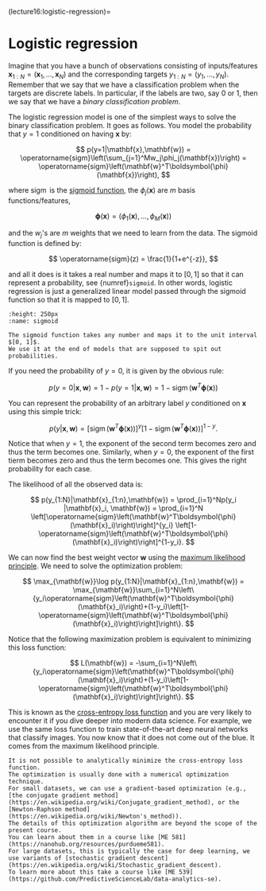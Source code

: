 (lecture16:logistic-regression)=
# Logistic regression

Imagine that you have a bunch of observations consisting of inputs/features $\mathbf{x}_{1:N}=(\mathbf{x}_1,\dots,\mathbf{x}_N)$ and the corresponding targets $y_{1:N}=(y_1,\dots,y_N)$.
Remember that we say that we have a classification problem when the targets are discrete labels.
In particular, if the labels are two, say 0 or 1, then we say that we have a *binary classification problem*.

The logistic regression model is one of the simplest ways to solve the binary classification problem.
It goes as follows.
You model the probability that $y=1$ conditioned on having $\mathbf{x}$ by:

$$
p(y=1|\mathbf{x},\mathbf{w}) = \operatorname{sigm}\left(\sum_{j=1}^Mw_j\phi_j(\mathbf{x})\right) =  \operatorname{sigm}\left(\mathbf{w}^T\boldsymbol{\phi}(\mathbf{x})\right),
$$

where $\operatorname{sigm}$ is the [sigmoid function](https://en.wikipedia.org/wiki/Sigmoid_function), the $\phi_j(\mathbf{x})$ are $m$ basis functions/features,

$$
\boldsymbol{\phi}(\mathbf{x}) = \left(\phi_1(\mathbf{x}),\dots,\phi_M(\mathbf{x})\right)
$$

and the $w_j$'s are $m$ weights that we need to learn from the data.
The sigmoid function is defined by:

$$
\operatorname{sigm}(z) = \frac{1}{1+e^{-z}},
$$

and all it does is it takes a real number and maps it to $[0,1]$ so that it can represent a probability, see {numref}`sigmoid`.
In other words, logistic regression is just a generalized linear model passed through the sigmoid function so that it is mapped to $[0,1]$.

```{figure} sigmoid.png
:height: 250px
:name: sigmoid

The sigmoid function takes any number and maps it to the unit interval $[0, 1]$.
We use it at the end of models that are supposed to spit out probabilities.
```

If you need the probability of $y=0$, it is given by the obvious rule:

$$
p(y=0|\mathbf{x},\mathbf{w}) = 1 - p(y=1|\mathbf{x},\mathbf{w}) = 1 - \operatorname{sigm}\left(\mathbf{w}^T\boldsymbol{\phi}(\mathbf{x})\right)
$$

You can represent the probability of an arbitrary label $y$ conditioned on $\mathbf{x}$ using this simple trick:

$$
p(y|\mathbf{x},\mathbf{w}) =
\left[\operatorname{sigm}\left(\mathbf{w}^T\boldsymbol{\phi}(\mathbf{x})\right)\right]^y
\left[1-\operatorname{sigm}\left(\mathbf{w}^T\boldsymbol{\phi}(\mathbf{x})\right)\right]^{1-y}.
$$

Notice that when $y=1$, the exponent of the second term becomes zero and thus the term becomes one.
Similarly, when $y=0$, the exponent of the first tierm becomes zero and thus the term becomes one.
This gives the right probability for each case.

The likelihood of all the observed data is:

$$
p(y_{1:N}|\mathbf{x}_{1:n},\mathbf{w}) = \prod_{i=1}^Np(y_i |\mathbf{x}_i, \mathbf{w})
= \prod_{i=1}^N
\left[\operatorname{sigm}\left(\mathbf{w}^T\boldsymbol{\phi}(\mathbf{x}_i)\right)\right]^{y_i}
\left[1-\operatorname{sigm}\left(\mathbf{w}^T\boldsymbol{\phi}(\mathbf{x}_i)\right)\right]^{1-y_i}.
$$

We can now find the best weight vector $\mathbf{w}$ using the [maximum likelihood principle](lecture13:the-maximum-likelihood-principle).
We need to solve the optimization problem:

$$
\max_{\mathbf{w}}\log p(y_{1:N}|\mathbf{x}_{1:n},\mathbf{w})
= \max_{\mathbf{w}}\sum_{i=1}^N\left\{y_i\operatorname{sigm}\left(\mathbf{w}^T\boldsymbol{\phi}(\mathbf{x}_i)\right)+(1-y_i)\left[1-\operatorname{sigm}\left(\mathbf{w}^T\boldsymbol{\phi}(\mathbf{x}_i)\right)\right]\right\}.
$$

Notice that the following maximization problem is equivalent to minimizing this loss function:

$$
L(\mathbf{w}) = -\sum_{i=1}^N\left\{y_i\operatorname{sigm}\left(\mathbf{w}^T\boldsymbol{\phi}(\mathbf{x}_i)\right)+(1-y_i)\left[1-\operatorname{sigm}\left(\mathbf{w}^T\boldsymbol{\phi}(\mathbf{x}_i)\right)\right]\right\}.
$$

This is known as the [cross-entropy loss function](https://en.wikipedia.org/wiki/Cross_entropy#Cross-entropy_loss_function_and_logistic_regression) and you are very likely to encounter it if you dive deeper into modern data science.
For example, we use the same loss function to train state-of-the-art deep neural networks that classify images.
You now know that it does not come out of the blue.
It comes from the maximum likelihood principle.

```{note}
It is not possible to analytically minimize the cross-entropy loss function.
The optimization is usually done with a numerical optimization technique.
For small datasets, we can use a gradient-based optimization (e.g., [the conjugate gradient method](https://en.wikipedia.org/wiki/Conjugate_gradient_method), or the [Newton-Raphson method](https://en.wikipedia.org/wiki/Newton's_method)).
The details of this optimization algorithm are beyond the scope of the present course.
You can learn about them in a course like [ME 581](https://nanohub.org/resources/purdueme581).
For large datasets, this is typically the case for deep learning, we use variants of [stochastic gradient descent](https://en.wikipedia.org/wiki/Stochastic_gradient_descent).
To learn more about this take a course like [ME 539](https://github.com/PredictiveScienceLab/data-analytics-se).
```
